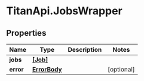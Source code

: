 # TitanApi.JobsWrapper

## Properties
Name | Type | Description | Notes
------------ | ------------- | ------------- | -------------
**jobs** | [**[Job]**](Job.md) |  | 
**error** | [**ErrorBody**](ErrorBody.md) |  | [optional] 


